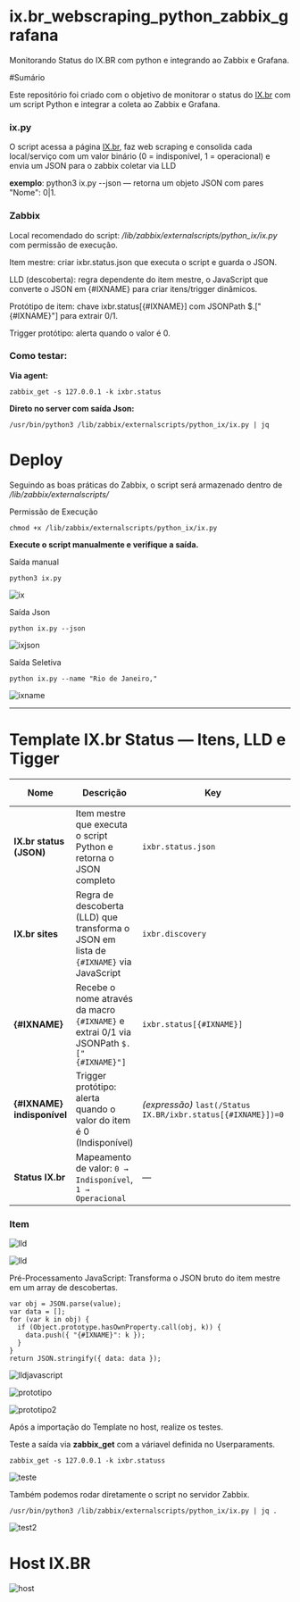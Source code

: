 # ix.br_webscraping_python_zabbix_grafana
Monitorando Status do IX.BR com python e integrando ao Zabbix e Grafana.

#Sumário

Este repositório foi criado com o objetivo de monitorar o status do [IX.br](https://status.ix.br/) com um script Python e integrar a coleta ao Zabbix e Grafana. 

### ix.py

O script acessa a página  [IX.br](https://status.ix.br/), faz web scraping e consolida cada local/serviço com um valor binário (0 = indisponível, 1 = operacional) e envia um JSON para o zabbix coletar via LLD

**exemplo**: python3 ix.py --json — retorna um objeto JSON com pares "Nome": 0|1. 

### Zabbix

Local recomendado do script: */lib/zabbix/externalscripts/python_ix/ix.py* com permissão de execução.

Item mestre: criar ixbr.status.json que executa o script e guarda o JSON. 

LLD (descoberta): regra dependente do item mestre, o JavaScript que converte o JSON em {#IXNAME} para criar itens/trigger dinâmicos. 

Protótipo de item: chave ixbr.status[{#IXNAME}] com JSONPath $.["{#IXNAME}"] para extrair 0/1.

Trigger protótipo: alerta quando o valor é 0.

### Como testar:
**Via agent:**
````
zabbix_get -s 127.0.0.1 -k ixbr.status
````
**Direto no server com saída Json:**
````
/usr/bin/python3 /lib/zabbix/externalscripts/python_ix/ix.py | jq
````



# Deploy

Seguindo as boas práticas do Zabbix, o script será armazenado dentro de */lib/zabbix/externalscripts/*

Permissão de Execução
````
chmod +x /lib/zabbix/externalscripts/python_ix/ix.py
````
**Execute o script manualmente e verifique a saída.**

Saída manual
````
python3 ix.py
````

![ix](imagens/ix.py.png)


Saída Json
````
python ix.py --json
````

![ixjson](imagens/ix_json.png)


Saída Seletiva
````
python ix.py --name "Rio de Janeiro,"
````

![ixname](imagens/ix_name.png)

---------------------------------

# Template IX.br Status — Itens, LLD e Tigger

| Nome | Descrição | Key | Tipo | Item Mestre |
|---|---|---|---|---|
| **IX.br status (JSON)** | Item mestre que executa o script Python e retorna o JSON completo | `ixbr.status.json` | Agente Zabbix (ativo) · **Item mestre** | — |
| **IX.br sites** | Regra de descoberta (LLD) que transforma o JSON em lista de `{#IXNAME}` via JavaScript | `ixbr.discovery` | **Regra de descoberta** · Item dependente | IX.br status (JSON) |
| **{#IXNAME}** | Recebe o nome através da macro `{#IXNAME}` e extrai 0/1 via JSONPath `$.["{#IXNAME}"]` | `ixbr.status[{#IXNAME}]` | **Item dependente** (Numérico sem sinal) | IX.br status (JSON) |
| **{#IXNAME} indisponível** | Trigger protótipo: alerta quando o valor do item é 0 (Indisponível) | *(expressão)* `last(/Status IX.BR/ixbr.status[{#IXNAME}])=0` | **Trigger protótipo** | IX.br status (JSON) |
| **Status IX.br** | Mapeamento de valor: `0 → Indisponível`, `1 → Operacional` | — | **Value mapping** | — |


### Item

![lld](imagens/item.png)

![lld](imagens/lld.png)

Pré-Processamento JavaScript: Transforma o JSON bruto do item mestre em um array de descobertas.
````
var obj = JSON.parse(value);
var data = [];
for (var k in obj) {
  if (Object.prototype.hasOwnProperty.call(obj, k)) {
    data.push({ "{#IXNAME}": k });
  }
}
return JSON.stringify({ data: data });
````

![lldjavascript](imagens/javascript.png)

![prototipo](imagens/prototipoitem.png)

![prototipo2](imagens/prototipoitem2.png)

Após a importação do Template no host, realize os testes.

Teste a saída via **zabbix_get** com a váriavel definida no Userparaments.
````
zabbix_get -s 127.0.0.1 -k ixbr.statuss
````

![teste](imagens/test.png)

Também podemos rodar diretamente o script no servidor Zabbix.
````
/usr/bin/python3 /lib/zabbix/externalscripts/python_ix/ix.py | jq .
````

![test2](imagens/test2.png)

# Host IX.BR

![host](imagens/host.png)
